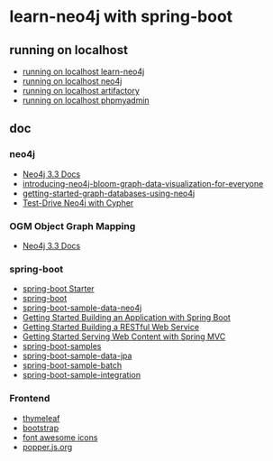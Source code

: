 # learn-neo4j with spring-boot

## running on localhost

* [running on localhost  learn-neo4j]
* [running on localhost  neo4j]
* [running on localhost  artifactory]
* [running on localhost  phpmyadmin]

## doc

### neo4j

* [Neo4j 3.3 Docs]
* [introducing-neo4j-bloom-graph-data-visualization-for-everyone]
* [getting-started-graph-databases-using-neo4j]
* [Test-Drive Neo4j with Cypher]

### OGM Object Graph Mapping

* [Neo4j 3.3 Docs]

### spring-boot

* [spring-boot Starter]
* [spring-boot]
* [spring-boot-sample-data-neo4j]
* [Getting Started Building an Application with Spring Boot]
* [Getting Started Building a RESTful Web Service]
* [Getting Started Serving Web Content with Spring MVC]
* [spring-boot-samples]
* [spring-boot-sample-data-jpa]
* [spring-boot-sample-batch]
* [spring-boot-sample-integration]

### Frontend

* [thymeleaf]
* [bootstrap]
* [font awesome icons]
* [popper.js.org]


[running on localhost  neo4j]:http://localhost:7474/ (neo4j-localhost)
[running on localhost  learn-neo4j]:http://localhost:8080/ (learn-neo4j-localhost)
[running on localhost  artifactory]:http://localhost:8081/ (artifactory-localhost) 
[running on localhost  phpmyadmin]:http://localhost/phpmyadmin/ (phpmyadmin-localhost)
[introducing-neo4j-bloom-graph-data-visualization-for-everyone]:https://neo4j.com/blog/introducing-neo4j-bloom-graph-data-visualization-for-everyone/ (introducing-neo4j-bloom-graph-data-visualization-for-everyone)
[getting-started-graph-databases-using-neo4j]:https://neo4j.com/graphacademy/online-training/getting-started-graph-databases-using-neo4j/ (getting-started-graph-databases-using-neo4j)
[Test-Drive Neo4j with Cypher]:https://neo4j.com/developer/ (Test-Drive Neo4j with Cypher)
[Neo4j 3.3 Docs]:https://neo4j.com/docs/ (Neo4j 3.3 Docs)
[spring-boot Starter]:https://start.spring.io/ (spring-boot Starter)
[spring-boot]:https://projects.spring.io/spring-boot/ (spring-boot)
[Getting Started Building an Application with Spring Boot]:https://spring.io/guides/gs/spring-boot/ (Getting Started: Building an Application with Spring Boot)
[Getting Started Building a RESTful Web Service]:https://spring.io/guides/gs/rest-service/ (Getting Started: Building a RESTful Web Service)
[Getting Started Serving Web Content with Spring MVC]:https://spring.io/guides/gs/serving-web-content/ (Serving Web Content with Spring MVC)
[spring-boot-sample-data-jpa]:https://github.com/spring-projects/spring-boot/tree/master/spring-boot-samples/spring-boot-sample-data-jpa (spring-boot-sample-data-jpa)
[spring-boot-sample-integration]:https://github.com/spring-projects/spring-boot/tree/master/spring-boot-samples/spring-boot-sample-integration (spring-boot-sample-integration)
[spring-boot-samples]:https://github.com/spring-projects/spring-boot/tree/master/spring-boot-samples (spring-boot-samples)
[spring-boot-sample-data-jpa]:https://github.com/spring-projects/spring-boot/tree/master/spring-boot-samples/spring-boot-sample-data-jpa (spring-boot-sample-data-jpa)
[spring-boot-sample-batch]:https://github.com/spring-projects/spring-boot/tree/master/spring-boot-samples/spring-boot-sample-batch (spring-boot-sample-batch)
[spring-boot-sample-data-neo4j]:https://github.com/spring-projects/spring-boot/tree/master/spring-boot-samples/spring-boot-sample-data-neo4j (spring-boot-sample-data-neo4j)
[thymeleaf]:https://www.thymeleaf.org/ (thymeleaf)
[bootstrap]:http://getbootstrap.com/ (bootstrap)
[font awesome icons]:https://fontawesome.com/icons?d=gallery&m=free (font awesome icons)
[popper.js.org]:https://popper.js.org/ (popper.js.org)
